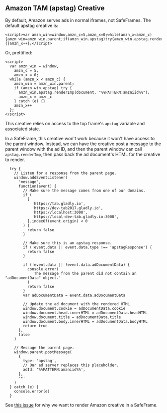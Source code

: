 ## Amazon TAM (apstag) Creative

By default, Amazon serves ads in normal iframes, not SafeFrames. The default apstag creative is:

```
<script>var amzn_win=window,amzn_c=5,amzn_x=0;while(amzn_x<amzn_c){amzn_win=amzn_win.parent;if(amzn_win.apstag)try{amzn_win.apstag.renderImp(document,"%%PATTERN:amzniid%%");amzn_x=amzn_c}catch(e){}amzn_x++};</script>
```

Or, prettified:

```
<script>
  var amzn_win = window,
    amzn_c = 5,
    amzn_x = 0;
  while (amzn_x < amzn_c) {
    amzn_win = amzn_win.parent;
    if (amzn_win.apstag) try {
      amzn_win.apstag.renderImp(document, "%%PATTERN:amzniid%%");
      amzn_x = amzn_c
    } catch (e) {}
    amzn_x++
  };
</script>
```

This creative relies on access to the top frame's `apstag` variable and associated state.

In a SafeFrame, this creative won't work because it won't have access to the parent window. Instead, we can have the creative post a message to the parent window with the ad ID, and then the parent window can call `apstag.renderImp`, then pass back the ad document's HTML for the creative to render.

```
  try {
    // Listen for a response from the parent page.
    window.addEventListener(
      'message',
      function(event) {
        // Make sure the message comes from one of our domains.
        if (
          [
            'https://tab.gladly.io',
            'https://dev-tab2017.gladly.io',
            'https://localhost:3000',
            'https://local-dev-tab.gladly.io:3000',
          ].indexOf(event.origin) < 0
        ) {
          return false
        }

        // Make sure this is an apstag response.
        if (!event.data || event.data.type !== 'apstagResponse') {
          return false
        }

        if (!event.data || !event.data.adDocumentData) {
          console.error(
            'The message from the parent did not contain an "adDocumentData" object.'
          )
          return false
        }
        var adDocumentData = event.data.adDocumentData

        // Update the ad document with the rendered HTML.
        window.document.cookie = adDocumentData.cookie
        window.document.head.innerHTML = adDocumentData.headHTML
        window.document.title = adDocumentData.title
        window.document.body.innerHTML = adDocumentData.bodyHTML
        return true
      },
      false
    )

    // Message the parent page.
    window.parent.postMessage(
      {
        type: 'apstag',
        // Our ad server replaces this placeholder.
        adId: '%%PATTERN:amzniid%%',
      },
      '*'
    )
  } catch (e) {
    console.error(e)
  }
```

See [this issue](https://github.com/gladly-team/tab/issues/481) for why we want to render Amazon creative in a SafeFrame.
